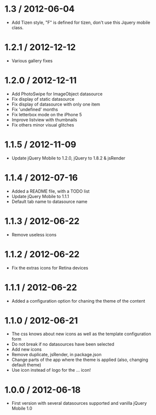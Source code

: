 
1.3 / 2012-06-04
==================

  * Add Tizen style, "F" is defined for tizen, don't use this Jquery mobile class.

1.2.1 / 2012-12-12
==================

  * Various gallery fixes

1.2.0 / 2012-12-11
==================

  * Add PhotoSwipe for ImageObject datasource
  * Fix display of static datasource
  * Fix display of datasource with only one item
  * Fix 'undefined' months
  * Fix letterbox mode on the iPhone 5
  * Improve listview with thumbnails
  * Fix others minor visual glitches

1.1.5 / 2012-11-09
==================

  * Update jQuery Mobile to 1.2.0, jQuery to 1.8.2 & jsRender

1.1.4 / 2012-07-16
==================

  * Added a README file, with a TODO list
  * Update jQuery Mobile to 1.1.1
  * Default tab name to datasource name

1.1.3 / 2012-06-22
==================

  * Remove useless icons

1.1.2 / 2012-06-22
==================

  * Fix the extras icons for Retina devices

1.1.1 / 2012-06-22
==================

  * Added a configuration option for chaning the theme of the content

1.1.0 / 2012-06-21
==================

  * The css knows about new icons as well as the template configuration form
  * Do not break if no datasources have been selected
  * Add new icons
  * Remove duplicate, jsRender, in package.json
  * Change parts of the app where the theme is applied (also, changing default theme)
  * Use icon instead of logo for the ... icon!

1.0.0 / 2012-06-18
==================

  * First version with several datasources supported and vanilla jQuery Mobile 1.0

